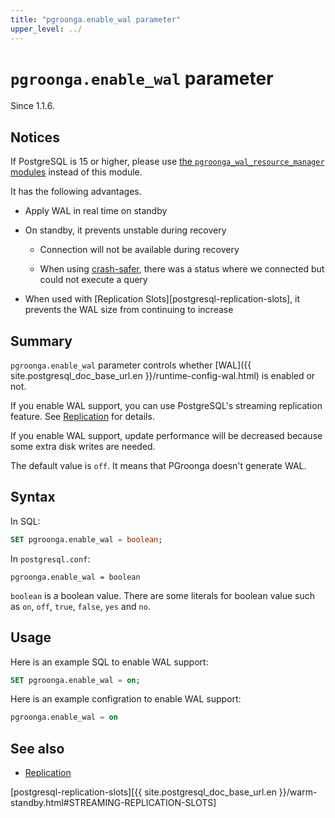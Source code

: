 ```yaml
---
title: "pgroonga.enable_wal parameter"
upper_level: ../
---
```


# `pgroonga.enable_wal` parameter

Since 1.1.6.

## Notices

If PostgreSQL is 15 or higher,
please use [the `pgroonga_wal_resource_manager` modules][pgroonga-wal-resource-manager] instead of this module.

It has the following advantages.

* Apply WAL in real time on standby

* On standby, it prevents unstable during recovery

  * Connection will not be available during recovery

  * When using [crash-safer][pgroonga-crash-safer], there was a status where we connected but could not execute a query

* When used with [Replication Slots][postgresql-replication-slots], it prevents the WAL size from continuing to increase

## Summary

`pgroonga.enable_wal` parameter controls whether [WAL]({{ site.postgresql_doc_base_url.en }}/runtime-config-wal.html) is enabled or not.

If you enable WAL support, you can use PostgreSQL's streaming replication feature. See [Replication](../replication.html) for details.

If you enable WAL support, update performance will be decreased because some extra disk writes are needed.

The default value is `off`. It means that PGroonga doesn't generate WAL.

## Syntax

In SQL:

```sql
SET pgroonga.enable_wal = boolean;
```

In `postgresql.conf`:

```text
pgroonga.enable_wal = boolean
```

`boolean` is a boolean value. There are some literals for boolean value such as `on`, `off`, `true`, `false`, `yes` and `no`.

## Usage

Here is an example SQL to enable WAL support:

```sql
SET pgroonga.enable_wal = on;
```

Here is an example configration to enable WAL support:

```sql
pgroonga.enable_wal = on
```

## See also

  * [Replication](../replication.html)

[postgresql-replication-slots][{{ site.postgresql_doc_base_url.en }}/warm-standby.html#STREAMING-REPLICATION-SLOTS]

[pgroonga-crash-safer]:../reference/modules/pgroonga-crash-safer.html

[pgroonga-wal-resource-manager]:../modules/pgroonga-wal-resource-manager.html
